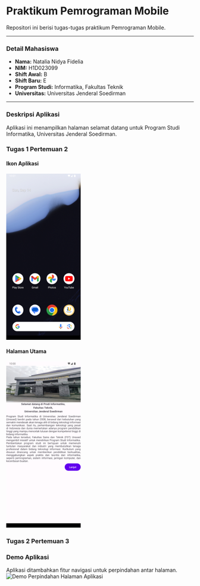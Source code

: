 # Praktikum Pemrograman Mobile

Repositori ini berisi tugas-tugas praktikum Pemrograman Mobile.

---

### Detail Mahasiswa

* **Nama:** Natalia Nidya Fidelia  
* **NIM:** H1D023099  
* **Shift Awal:** B  
* **Shift Baru:** E  
* **Program Studi:** Informatika, Fakultas Teknik  
* **Universitas:** Universitas Jenderal Soedirman  

---

### Deskripsi Aplikasi

Aplikasi ini menampilkan halaman selamat datang untuk Program Studi Informatika, Universitas Jenderal Soedirman.

### Tugas 1 Pertemuan 2

#### Ikon Aplikasi
<img src="assets/aplikasi.png" width="200" alt="Ikon Aplikasi If Unsoed Mobile"/>

#### Halaman Utama
<img src="assets/isi aplikasi.png" width="200" alt="Halaman Utama Aplikasi If Unsoed Mobile"/>

### Tugas 2 Pertemuan 3

### Demo Aplikasi
Aplikasi ditambahkan fitur navigasi untuk perpindahan antar halaman.  
<img src="assets/demotugas.gif" width="200" alt="Demo Perpindahan Halaman Aplikasi"/>
